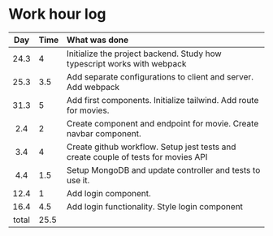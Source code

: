 # Work hour log

| Day | Time | What was done |
|:---:|:-----|:-------------|
|24.3 | 4    | Initialize the project backend. Study how typescript works with webpack
|25.3| 3.5 |  Add separate configurations to client and server. Add webpack
|31.3 | 5 | Add first components. Initialize tailwind. Add route for movies.
|2.4| 2 | Create component and endpoint for movie. Create navbar component.
|3.4|4| Create github workflow. Setup jest tests and create couple of tests for movies API
|4.4|1.5| Setup MongoDB and update controller and tests to use it.
|12.4|1| Add login component.
|16.4|4.5| Add login functionality. Style login component
| total | 25.5 | |